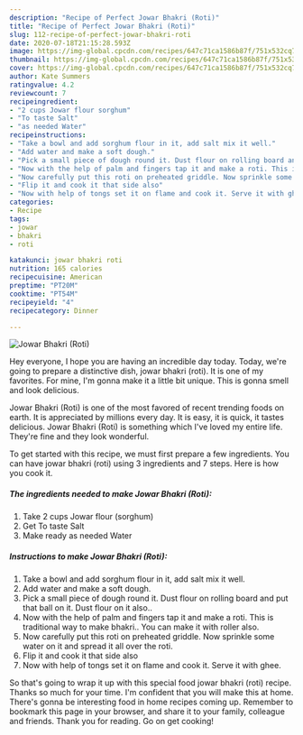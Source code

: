 ```yaml
---
description: "Recipe of Perfect Jowar Bhakri (Roti)"
title: "Recipe of Perfect Jowar Bhakri (Roti)"
slug: 112-recipe-of-perfect-jowar-bhakri-roti
date: 2020-07-18T21:15:28.593Z
image: https://img-global.cpcdn.com/recipes/647c71ca1586b87f/751x532cq70/jowar-bhakri-roti-recipe-main-photo.jpg
thumbnail: https://img-global.cpcdn.com/recipes/647c71ca1586b87f/751x532cq70/jowar-bhakri-roti-recipe-main-photo.jpg
cover: https://img-global.cpcdn.com/recipes/647c71ca1586b87f/751x532cq70/jowar-bhakri-roti-recipe-main-photo.jpg
author: Kate Summers
ratingvalue: 4.2
reviewcount: 7
recipeingredient:
- "2 cups Jowar flour sorghum"
- "To taste Salt"
- "as needed Water"
recipeinstructions:
- "Take a bowl and add sorghum flour in it, add salt mix it well."
- "Add water and make a soft dough."
- "Pick a small piece of dough round it. Dust flour on rolling board and put that ball on it. Dust flour on it also.."
- "Now with the help of palm and fingers tap it and make a roti. This is traditional way to make bhakri.. You can make it with roller also."
- "Now carefully put this roti on preheated griddle. Now sprinkle some water on it and spread it all over the roti."
- "Flip it and cook it that side also"
- "Now with help of tongs set it on flame and cook it. Serve it with ghee."
categories:
- Recipe
tags:
- jowar
- bhakri
- roti

katakunci: jowar bhakri roti 
nutrition: 165 calories
recipecuisine: American
preptime: "PT20M"
cooktime: "PT54M"
recipeyield: "4"
recipecategory: Dinner

---
```



![Jowar Bhakri (Roti)](https://img-global.cpcdn.com/recipes/647c71ca1586b87f/751x532cq70/jowar-bhakri-roti-recipe-main-photo.jpg)

Hey everyone, I hope you are having an incredible day today. Today, we're going to prepare a distinctive dish, jowar bhakri (roti). It is one of my favorites. For mine, I'm gonna make it a little bit unique. This is gonna smell and look delicious.

Jowar Bhakri (Roti) is one of the most favored of recent trending foods on earth. It is appreciated by millions every day. It is easy, it is quick, it tastes delicious. Jowar Bhakri (Roti) is something which I've loved my entire life. They're fine and they look wonderful.




To get started with this recipe, we must first prepare a few ingredients. You can have jowar bhakri (roti) using 3 ingredients and 7 steps. Here is how you cook it.

##### The ingredients needed to make Jowar Bhakri (Roti):

1. Take 2 cups Jowar flour (sorghum)
1. Get To taste Salt
1. Make ready as needed Water




##### Instructions to make Jowar Bhakri (Roti):

1. Take a bowl and add sorghum flour in it, add salt mix it well.
1. Add water and make a soft dough.
1. Pick a small piece of dough round it. Dust flour on rolling board and put that ball on it. Dust flour on it also..
1. Now with the help of palm and fingers tap it and make a roti. This is traditional way to make bhakri.. You can make it with roller also.
1. Now carefully put this roti on preheated griddle. Now sprinkle some water on it and spread it all over the roti.
1. Flip it and cook it that side also
1. Now with help of tongs set it on flame and cook it. Serve it with ghee.




So that's going to wrap it up with this special food jowar bhakri (roti) recipe. Thanks so much for your time. I'm confident that you will make this at home. There's gonna be interesting food in home recipes coming up. Remember to bookmark this page in your browser, and share it to your family, colleague and friends. Thank you for reading. Go on get cooking!
